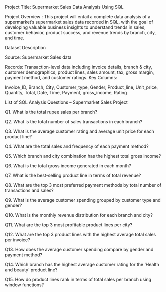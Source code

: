 Project Title: Supermarket Sales Data Analysis Using SQL


Project Overview : 
This project will entail a complete data analysis of a supermarket’s supermarket sales data recorded in SQL, with the goal of developing valuable business insights to understand trends in sales, customer behavior, product success, and revenue trends by branch, city, and time.

Dataset Description

Source: Supermarket Sales data

Records: Transaction-level data including invoice details, branch & city, customer demographics, product lines, sales amount, tax, gross margin, payment method, and customer ratings.
Key Columns:

Invoice_ID, Branch, City, Customer_type, Gender, Product_line, Unit_price, Quantity, Total, Date, Time, Payment, gross_income, Rating


List of SQL Analysis Questions – Supermarket Sales Project

Q1. What is the total rupee sales per branch?

Q2. What is the total number of sales transactions in each branch?

Q3. What is the average customer rating and average unit price for each product line?

Q4. What are the total sales and frequency of each payment method?

Q5. Which branch and city combination has the highest total gross income?

Q6. What is the total gross income generated in each month?

Q7. What is the best-selling product line in terms of total revenue?

Q8. What are the top 3 most preferred payment methods by total number of transactions and sales?

Q9. What is the average customer spending grouped by customer type and gender?

Q10. What is the monthly revenue distribution for each branch and city?

Q11. What are the top 3 most profitable product lines per city?

Q12. What are the top 3 product lines with the highest average total sales per invoice?

Q13. How does the average customer spending compare by gender and payment method?

Q14. Which branch has the highest average customer rating for the ‘Health and beauty’ product line?

Q15. How do product lines rank in terms of total sales per branch using window functions?



